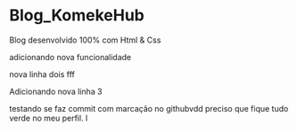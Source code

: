 # Blog_KomekeHub
 Blog desenvolvido 100% com Html & Css

 adicionando nova funcionalidade

 nova linha dois
 fff

 Adicionando nova linha 3

  testando se faz commit com marcação no githubvdd
 preciso que fique tudo verde no meu perfil. l
